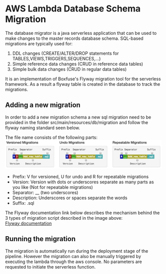 # AWS Lambda Database Schema Migration

The database migrator is a java serverless application that can be used to make changes to the master records database 
schema. SQL-based migrations are typically used for:

1. DDL changes (CREATE/ALTER/DROP statements for TABLES,VIEWS,TRIGGERS,SEQUENCES,…)
2. Simple reference data changes (CRUD in reference data tables)
3. Simple bulk data changes (CRUD in regular data tables)

It is an implementation of Boxfuse's Flyway migration tool for the serverless framework. As a result a flyway table is 
created in the database to track the migrations.

## Adding a new migration
In order to add a new migration schema a new sql migration need to be provided in the folder 
src/main/resources/db/migration and follow the flyway naming standard seen below. 

The file name consists of the following parts:
![image](docs/images/Flyway_Naming.png)
* Prefix: V for versioned, U for undo  and R for repeatable migrations 
* Version: Version with dots or underscores separate as many parts as you like (Not for repeatable migrations)
* Separator: __ (two underscores) 
* Description: Underscores or spaces separate the words
* Suffix: .sql 

The Flyway documentation link below describes the mechanism behind the 3 types of migration script described in the 
image above:<br />
[Flyway documentation](https://flywaydb.org/documentation/migrations)

## Running the migration
The migration is automatically run during the deployment stage of the pipeline. However the migration can also be 
manually triggered by executing the lambda through the aws console. No parameters are requested to initiate the 
serverless function.